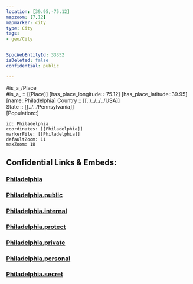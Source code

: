 ```yaml
---
location: [39.95,-75.12] 
mapzoom: [7,12] 
mapmarker: city 
type: City
tags:
- geo/City


SpocWebEntityId: 33352
isDeleted: false
confidential: public

---
```

#is_a_/Place  
#is_a_ :: [[Place]] 
[has_place_longitude::-75.12] 
[has_place_latitude::39.95] 
[name::Philadelphia] 
Country :: [[../../../../USA]]  
State :: [[../../Pennsylvania]]  
[Population::] 



```leaflet
id: Philadelphia
coordinates: [[Philadelphia]] 
markerFile: [[Philadelphia]] 
defaultZoom: 11 
maxZoom: 18
```


## Confidential Links & Embeds: 

### [Philadelphia](/_Standards/Earth/Continent/America~North/USA/USA~Eastern/New_Jersey/counties~New_Jersey/Camden,New_Jersey,County/cities~Camden/Philadelphia.md) 

### [Philadelphia.public](/_public/Earth/Continent/America~North/USA/USA~Eastern/New_Jersey/counties~New_Jersey/Camden,New_Jersey,County/cities~Camden/Philadelphia.public.md) 

### [Philadelphia.internal](/_internal/Earth/Continent/America~North/USA/USA~Eastern/New_Jersey/counties~New_Jersey/Camden,New_Jersey,County/cities~Camden/Philadelphia.internal.md) 

### [Philadelphia.protect](/_protect/Earth/Continent/America~North/USA/USA~Eastern/New_Jersey/counties~New_Jersey/Camden,New_Jersey,County/cities~Camden/Philadelphia.protect.md) 

### [Philadelphia.private](/_private/Earth/Continent/America~North/USA/USA~Eastern/New_Jersey/counties~New_Jersey/Camden,New_Jersey,County/cities~Camden/Philadelphia.private.md) 

### [Philadelphia.personal](/_personal/Earth/Continent/America~North/USA/USA~Eastern/New_Jersey/counties~New_Jersey/Camden,New_Jersey,County/cities~Camden/Philadelphia.personal.md) 

### [Philadelphia.secret](/_secret/Earth/Continent/America~North/USA/USA~Eastern/New_Jersey/counties~New_Jersey/Camden,New_Jersey,County/cities~Camden/Philadelphia.secret.md)

